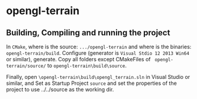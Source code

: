 # opengl-terrain

## Building, Compiling and running the project
In `CMake`, where is the source:  `.../opengl-terrain` and where is the binaries: `opengl-terrain/build`.
Configure (generator is `Visual Stdio 12 2013 Win64` or similar), generate.
Copy all folders except CMakeFiles of ` opengl-terrain/source/` to `opengl-terrain\build\source`.

Finally, open `\opengl-terrain\build\opengl_terrain.sln` in Visual Studio or similar, and Set as Startup Project `source` and set the properties of the project to use ../../source as the working dir.
